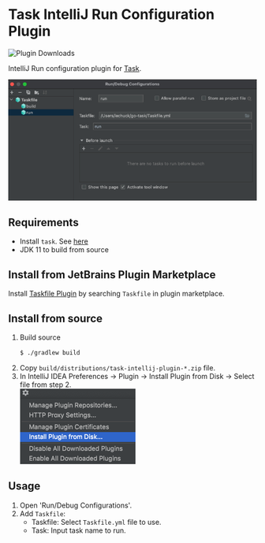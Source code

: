 # Task IntelliJ Run Configuration Plugin

![Plugin Downloads](https://img.shields.io/jetbrains/plugin/d/17058-scala.svg)

IntelliJ Run configuration plugin for [Task](https://taskfile.dev/).

![](docs/screenshot.png)

## Requirements

* Install `task`. See [here](https://taskfile.dev/#/installation)
* JDK 11 to build from source

## Install from JetBrains Plugin Marketplace

Install [Taskfile Plugin](https://plugins.jetbrains.com/plugin/17058-taskfile) by searching `Taskfile` in plugin marketplace.

## Install from source

1. Build source
   ```bash
   $ ./gradlew build
   ```
2. Copy `build/distributions/task-intellij-plugin-*.zip` file.
3. In IntelliJ IDEA Preferences -> Plugin -> Install Plugin from Disk -> Select file from step 2. \
    ![](docs/install_from_disk.png) 

## Usage

1. Open 'Run/Debug Configurations'.
2. Add `Taskfile`:
   * Taskfile: Select `Taskfile.yml` file to use.
   * Task: Input task name to run.
